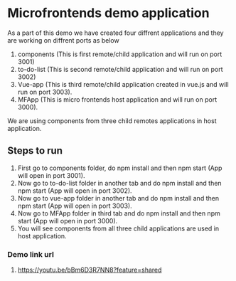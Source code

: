 # Microfrontends demo application
As a part of this demo we have created four diffrent applications and they are working on diffrent ports as below
1. components (This is first remote/child application and will run on port 3001)
2. to-do-list (This is second remote/child application and will run on port 3002)
3. Vue-app (This is third remote/child application created in vue.js and will run on port 3003).
4. MFApp (This is micro frontends host application and will run on port 3000).

We are using components from three child remotes applications in host application.

## Steps to run
1. First go to components folder, do npm install and then npm start (App will open in port 3001).
2. Now go to to-do-list folder in another tab and do npm install and then npm start (App will open in port 3002).
3. Now go to vue-app folder in another tab and do npm install and then npm start (App will open in port 3003).
5. Now go to MFApp folder in third tab and do npm install and then npm start (App will open in port 3000).
6. You will see components from all three child applications are used in host application.

### Demo link url
1. https://youtu.be/bBm6D3R7NN8?feature=shared
